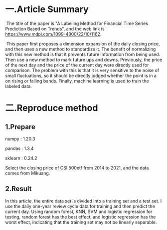 # 一.Article Summary

​	The title of the paper is "A Labeling Method for Financial Time Series Prediction Based on Trends", and the web link is https://www.mdpi.com/1099-4300/22/10/1162.

​	This paper first proposes a dimension expansion of the daily closing price, and then uses a new method to standardize it. The benefit of normalizing with this new method is that it prevents future information from being used. Then use a new method to mark future ups and downs. Previously, the price of the next day and the price of the current day were directly used for comparison. The problem with this is that it is very sensitive to the noise of small fluctuations, so it should be directly judged whether the point is in a on rising or falling bands. Finally, machine learning is used to train the labeled data.

# 二.Reproduce method

## 1.Prepare

numpy : 1.20.3

pandas : 1.3.4

sklearn : 0.24.2

Select the closing price of CSI 500etf from 2014 to 2021, and the data comes from Mikuang.

## 2.Result

In this article, the entire data set is divided into a training set and a test set. I use the daily one-year review cycle data for training and then predict the current day. Using random forest, KNN, SVM and logistic regression for testing, random forest has the best effect, and logistic regression has the worst effect, indicating that the training set may not be linearly separable.





